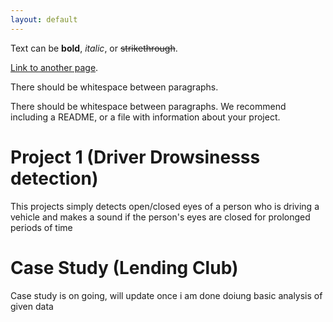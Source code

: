 ```yaml
---
layout: default
---
```


Text can be **bold**, _italic_, or ~~strikethrough~~.

[Link to another page](./another-page.html).

There should be whitespace between paragraphs.

There should be whitespace between paragraphs. We recommend including a README, or a file with information about your project.

# Project 1 (Driver Drowsinesss detection)

This projects simply detects open/closed eyes of a person who is driving a vehicle and makes a sound if the person's eyes are closed for prolonged periods of time

# Case Study (Lending Club)

Case study is on going, will update once i am done doiung basic analysis of given data

